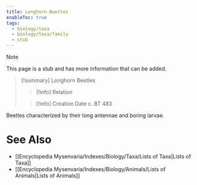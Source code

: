 ```yaml
---
title: Longhorn Beetles
enableToc: true
tags:
  - biology/taxa
  - biology/taxa/family
  - stub
---
```


> [!note]
> This page is a stub and has more information that can be added.

> [!summary] Longhorn Beetles
> > [!info] Relation
>
> > [!info] Creation Date
> > c. BT 483

Beetles characterized by their long antennae and boring larvae.

# See Also
- [[Encyclopedia Mysenvaria/Indexes/Biology/Taxa/Lists of Taxa|Lists of Taxa]]
- [[Encyclopedia Mysenvaria/Indexes/Biology/Animals/Lists of Animals|Lists of Animals]]
